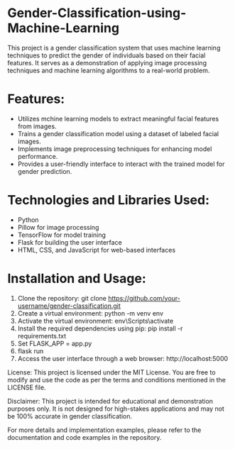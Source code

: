 # Gender-Classification-using-Machine-Learning
This project is a gender classification system that uses machine learning techniques to predict the gender of individuals based on their facial features. It serves as a demonstration of applying image processing techniques and machine learning algorithms to a real-world problem.

# Features:
- Utilizes mchine learning models to extract meaningful facial features from images.
- Trains a gender classification model using a dataset of labeled facial images.
- Implements image preprocessing techniques for enhancing model performance.
- Provides a user-friendly interface to interact with the trained model for gender prediction.

# Technologies and Libraries Used:
- Python
- Pillow for image processing
- TensorFlow for model training
- Flask for building the user interface
- HTML, CSS, and JavaScript for web-based interfaces

# Installation and Usage:
1. Clone the repository: git clone https://github.com/your-username/gender-classification.git
2. Create a virtual environment: python -m venv env
3. Activate the virtual environment: env\Scripts\activate
4. Install the required dependencies using pip: pip install -r requirements.txt
5. Set FLASK_APP = app.py
6. flask run
7. Access the user interface through a web browser: http://localhost:5000

License:
This project is licensed under the MIT License. You are free to modify and use the code as per the terms and conditions mentioned in the LICENSE file.

Disclaimer:
This project is intended for educational and demonstration purposes only. It is not designed for high-stakes applications and may not be 100% accurate in gender classification.

For more details and implementation examples, please refer to the documentation and code examples in the repository.


